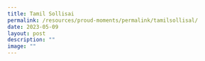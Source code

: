 ```yaml
---
title: Tamil Sollisai
permalink: /resources/proud-moments/permalink/tamilsollisal/
date: 2023-05-09
layout: post
description: ""
image: ""
---
```

